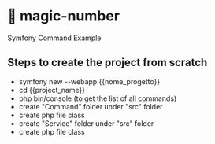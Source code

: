 # 🎲 magic-number
Symfony Command Example
## Steps to create the project from scratch
- symfony new --webapp {{nome_progetto}}
- cd {{project_name}}
- php bin/console (to get the list of all commands)
- create "Command" folder under "src" folder
- create php file class
- create "Service" folder under "src" folder
- create php file class
